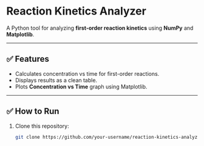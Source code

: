 # Reaction Kinetics Analyzer

A Python tool for analyzing **first-order reaction kinetics** using **NumPy** and **Matplotlib**.

---

## ✅ Features
- Calculates concentration vs time for first-order reactions.
- Displays results as a clean table.
- Plots **Concentration vs Time** graph using Matplotlib.

---

## ✅ How to Run
1. Clone this repository:
   ```bash
   git clone https://github.com/your-username/reaction-kinetics-analyzer.git
